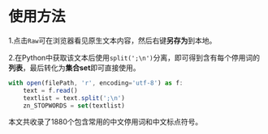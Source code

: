 # 使用方法
1.点击`Raw`可在浏览器看见原生文本内容，然后右键**另存为**到本地。

2.在Python中获取该文本后使用`split(';\n')`分离，即可得到含有每个停用词的**列表**，最后转化为**集合set**即可直接使用。
```js
with open(filePath, 'r', encoding='utf-8') as f:
    text = f.read()
    textlist = text.split(';\n')
    zn_STOPWORDS = set(textlist)
```
本文共收录了1880个包含常用的中文停用词和中文标点符号。
